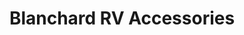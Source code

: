 ---
title: "Blanchard RV Accessories"
url: /baton-rouge/blanchard-rv-accessories/
shop: car parts
---